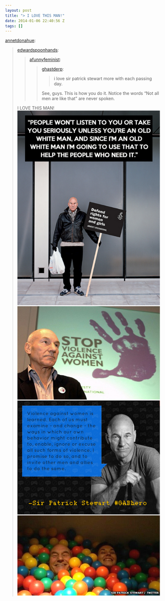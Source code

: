 ```yaml
---
layout: post
title: "> I LOVE THIS MAN!"
date: 2014-01-06 22:40:56 Z
tags: []
---
```

[annetdonahue](http://annetdonahue.tumblr.com/post/72470766062/edwardspoonhands-afunnyfeminist-ghastderp):

> [edwardspoonhands](http://edwardspoonhands.com/post/69105106102/afunnyfeminist-ghastderp-i-love-sir-patrick):
> 
> > [afunnyfeminist](http://afunnyfeminist.tumblr.com/post/65832405085/ghastderp-i-love-sir-patrick-stewart-more-with):
> > 
> > > [ghastderp](http://ghastderp.tumblr.com/post/65277119306/i-love-sir-patrick-stewart-more-with-each-passing):
> > > 
> > > > i love sir patrick stewart more with each passing day.
> > > 
> > > See, guys. This is how you do it. Notice the words “Not all men are like that” are never spoken.
> 
> I LOVE THIS MAN!
![](/media/2014/01/72483383355_0.png)
![](/media/2014/01/72483383355_1.jpg)
![](/media/2014/01/72483383355_2.png)
![](/media/2014/01/72483383355_3.jpg)

